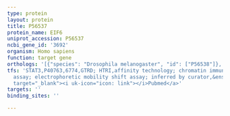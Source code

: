 ```yaml
---
type: protein
layout: protein
title: P56537
protein_name: EIF6
uniprot_accession: P56537
ncbi_gene_id: '3692'
organism: Homo sapiens
function: target gene
orthologs: '[{"species": "Drosophila melanogaster", "id": ["P56538"]}, {"species": "Caenorhabditis elegans", "id": ["O62106"]}, {"species": "Mus musculus", "id": ["O55135"]}, {"species": "Rattus norvegicus", "id": ["Q3KRD8"]}, {"species": "Saccharomyces cerevisiae", "id": ["Q12522"]}]'
tfs: 'STAT3,P40763,6774,GTRD; HTRI,affinity technology; chromatin immunoprecipitation
  assay; electrophoretic mobility shift assay; inferred by curator,&ensp;<a href="https://www.ncbi.nlm.nih.gov/pubmed/?term=15451439%5Buid%5D+OR+27924024%5Buid%5D+OR+22900683%5Buid%5D"
  target="_blank"><i uk-icon="icon: link"></i>Pubmed</a>'
targets: ''
binding_sites: ''

---
```

